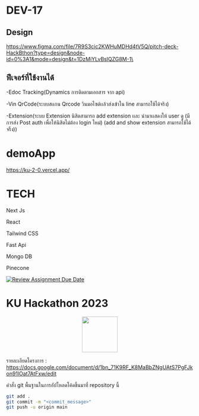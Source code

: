 # DEV-17



## Design

https://www.figma.com/file/7R9S3cic2KWHuMDHd4tV5Q/pitch-deck-HackBthon?type=design&node-id=0%3A1&mode=design&t=1DzMiYLvBslQZG8M-1\

## ฟีเจอร์ที่ใช้งานได้

-Edoc Tracking(Dynamics การติดตามเอกสาร จาก api)

-Vin QrCode(ระบบสเเกน Qrcode วินมอไซต์เเล้วส่งเข้าใน line สามารถใช้ได้จริง)

-Extension(ระบบ Extension นิสิตสามารถ add extension เเละ นำมาเเสดงให้ user ดู (มี การส่ง Post auth เพื่อให้นิสิตไม่ต้อง login ใหม่) (add and show extension สามารถใช้ได้จรืง))

# demoApp
https://ku-2-0.vercel.app/

# TECH
<a>Next Js</a>

<a>React</a>

<a>Tailwind CSS</a>

<a>Fast Api</a>

<a>Mongo DB</a>

<a>Pinecone</a>



[![Review Assignment Due Date](https://classroom.github.com/assets/deadline-readme-button-24ddc0f5d75046c5622901739e7c5dd533143b0c8e959d652212380cedb1ea36.svg)](https://classroom.github.com/a/DRfJgED0)
# KU Hackathon 2023 
<p align="center">
<img width="96px" src="https://s3.tech.nisit.ku.ac.th/assets/ku-hackathon/main-logo.webp" />
</p>

รายละเอียดโครงการ : https://docs.google.com/document/d/1bn_71K9RF_K8MaBbZNgUAtS7PgFJkon91lOat7AtFxw/edit


คำสั่ง git พื้นฐานในการอัปโหลดโค้ดขึ้นมาที่ repository นี้

```bash
git add .
git commit -m "<commit_message>"
git push -u origin main
```




